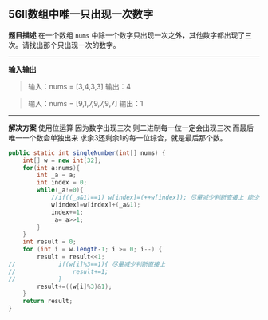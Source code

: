 ## 56II数组中唯一只出现一次数字
**题目描述**
在一个数组 `nums` 中除一个数字只出现一次之外，其他数字都出现了三次。请找出那个只出现一次的数字。

---
**输入输出**
>输入：nums = [3,4,3,3]
输出：4

>输入：nums = [9,1,7,9,7,9,7]
输出：1
---
**解决方案**
使用位运算
因为数字出现三次
则二进制每一位一定会出现三次
而最后唯一一个数会单独出来
求余3还剩余1的每一位综合，就是最后那个数。
```java
public static int singleNumber(int[] nums) {
    int[] w = new int[32];
    for(int a:nums){
        int _a = a;
        int index = 0;
        while(_a!=0){
            //if((_a&1)==1) w[index]=(++w[index]); 尽量减少判断直接上 能少10ms
            w[index]=w[index]+(_a&1);
            index+=1;
            _a=_a>>1;
        }
    }
    int result = 0;
    for (int i = w.length-1; i >= 0; i--) {
        result = result<<1;
//            if(w[i]%3==1){ 尽量减少判断直接上
//                result+=1;
//            }
        result+=((w[i]%3)&1);
    }
    return result;
}
```


